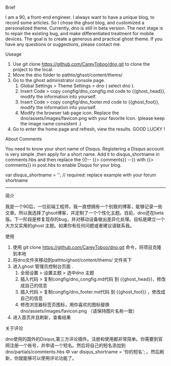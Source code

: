 Brief

I am a 90, a front-end engineer. I always want to have a unique blog, to record some articles. So I chose the ghsot blog, and customized a personalized theme. Currently, dno is still in beta version. The next stage is to repair the existing bug, and make differentiated treatment for mobile devices. The goal is to create a generous and practical ghost theme. If you have any questions or suggestions, please contact me.

Useage

1. Use git clone https://github.com/CareyToboo/dno.git  to clone the project to the local.
2. Move the dno folder to pathto/ghsot/content/thems/
3. Go to the ghost administrator console page.
	1) Global Settings > Theme Settings >  dno ( select dno ).
	2) Insert Code > copy congfig/dno_congfig.md code to {{ghost_head}}, modify the information into yourself.
	3) Insert Code > copy congfig/dno_footer.md code to {{ghost_foot}}, modify the information into yourself.
	4) Modify the browser tab page icon. Replace the dno/assets/images/favicon.png with your favorite Icon. (please keep the image name consistent .)
4. Go to enter the home page and refresh, view the results.
GOOD LUCKY !

About Comments

You need to know your short name of Disqus. Registering a Disqus account is very simple ,then apply for a short name.   Add it to disqus_shortname in comments.hbs and then replace the {{!-- {{> comments}} --}} with {{> comments}} in post.hbs to enable Disqus for your blog.

var disqus_shortname = ''; // required: replace example with your forum shortname

----------------------------------------------------------------------------------------------------------------
简介 

我是一个90后，一位前端工程师，我一直想拥有一个别致的博客，能够记录一些文章。所以我选择了ghsot博客，并定制了一个个性化主题。目前，dno还在beta版。下一阶段是修复现存的bug，并对移动设备做出差异化处理。目标是建立一个大方又实用的ghost 主题。如果你有任何问题或者建议请联系我。

使用

 1.  使用 git clone https://github.com/CareyToboo/dno.git 命令，将项目克隆到本地
 2. 将dno文件夹移动到pathto/ghsot/content/thems/ 文件夹下
 3. 进入ghost 管理员控制台页面 . 
	 1)  全局设置 > 设置主题 > 选中dno 主题
	 2)  插入代码 > 复制congfig/dno_congfig.md代码 到 {{ghost_head}}，修改成自己的信息
	 3)  插入代码 > 复制congfig/dno_footer.md代码 到 {{ghost_foot}} ，修改成自己的信息  
 	 4)  修改浏览器标签页图标，用你喜欢的图标替换 dno/assets/images/favicon.png （请保持图片名称一致）
 4.  进入首页并且刷新，查看结果

 关于评论

dno使用的国外的Disqus,第三方评论插件。注册和使用都非常简单。你需要到官网注册一个账号，并申请一个短名。然后将自己的短名添加到dno/partials/commtents.hbs 中 var disqus_shortname = '你的短名'; 。然后刷新，你就能够可以使用评论功能了。



